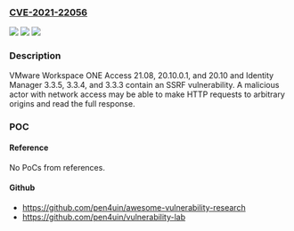 ### [CVE-2021-22056](https://cve.mitre.org/cgi-bin/cvename.cgi?name=CVE-2021-22056)
![](https://img.shields.io/static/v1?label=Product&message=VMware%20Workspace%20ONE%20Access%20and%20Identity%20Manager&color=blue)
![](https://img.shields.io/static/v1?label=Version&message=n%2Fa&color=blue)
![](https://img.shields.io/static/v1?label=Vulnerability&message=VMware%20Workspace%20Access%20and%20Identity%20Manager%20patches%20SSRF%20vulnerability&color=brighgreen)

### Description

VMware Workspace ONE Access 21.08, 20.10.0.1, and 20.10 and Identity Manager 3.3.5, 3.3.4, and 3.3.3 contain an SSRF vulnerability. A malicious actor with network access may be able to make HTTP requests to arbitrary origins and read the full response.

### POC

#### Reference
No PoCs from references.

#### Github
- https://github.com/pen4uin/awesome-vulnerability-research
- https://github.com/pen4uin/vulnerability-lab

